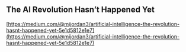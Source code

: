 ## The AI Revolution Hasn’t Happened Yet
  
  [https://medium.com/@mijordan3/artificial-intelligence-the-revolution-hasnt-happened-yet-5e1d5812e1e7](https://medium.com/@mijordan3/artificial-intelligence-the-revolution-hasnt-happened-yet-5e1d5812e1e7)